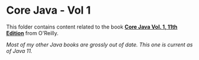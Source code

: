 # Core Java - Vol 1

This folder contains content related to the book [**Core Java Vol. 1, 11th Edition**](https://www.oreilly.com/library/view/core-java-volume/9780135167199/) from O'Reilly.

_Most of my other Java books are grossly out of date. This one is current as of Java 11._